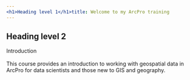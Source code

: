```yaml
---
<h1>Heading level 1</h1>title: Welcome to my ArcPro training
---
```

<h2>Heading level 2</h2>Introduction<br/><br/>
This course provides an introduction to working with geospatial data in ArcPro for data scientists and those new to GIS and geography.

